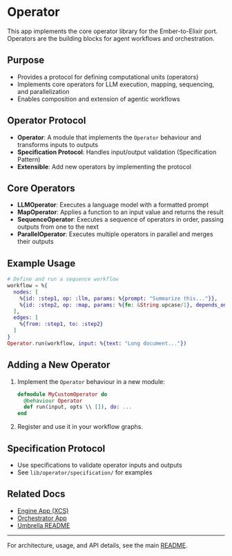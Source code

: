 # Operator

This app implements the core operator library for the Ember-to-Elixir port. Operators are the building blocks for agent workflows and orchestration.

## Purpose
- Provides a protocol for defining computational units (operators)
- Implements core operators for LLM execution, mapping, sequencing, and parallelization
- Enables composition and extension of agentic workflows

## Operator Protocol
- **Operator**: A module that implements the `Operator` behaviour and transforms inputs to outputs
- **Specification Protocol**: Handles input/output validation (Specification Pattern)
- **Extensible**: Add new operators by implementing the protocol

## Core Operators
- **LLMOperator**: Executes a language model with a formatted prompt
- **MapOperator**: Applies a function to an input value and returns the result
- **SequenceOperator**: Executes a sequence of operators in order, passing outputs from one to the next
- **ParallelOperator**: Executes multiple operators in parallel and merges their outputs

## Example Usage
```elixir
# Define and run a sequence workflow
workflow = %{
  nodes: [
    %{id: :step1, op: :llm, params: %{prompt: "Summarize this..."}},
    %{id: :step2, op: :map, params: %{fn: &String.upcase/1}, depends_on: [:step1]}
  ],
  edges: [
    %{from: :step1, to: :step2}
  ]
}
Operator.run(workflow, input: %{text: "Long document..."})
```

## Adding a New Operator
1. Implement the `Operator` behaviour in a new module:
   ```elixir
   defmodule MyCustomOperator do
     @behaviour Operator
     def run(input, opts \\ []), do: ...
   end
   ```
2. Register and use it in your workflow graphs.

## Specification Protocol
- Use specifications to validate operator inputs and outputs
- See `lib/operator/specification/` for examples

## Related Docs
- [Engine App (XCS)](../engine/README.md)
- [Orchestrator App](../hypergraph_agent/README.md)
- [Umbrella README](../../a2a_agent_umbrella/README.md)

---

For architecture, usage, and API details, see the main [README](../../README.md).

